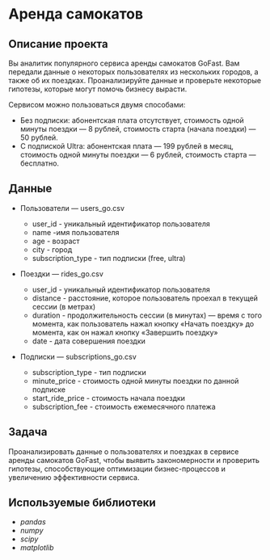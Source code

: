 # Аренда самокатов
 
## Описание проекта
Вы аналитик популярного сервиса аренды самокатов GoFast. Вам передали данные о некоторых пользователях из нескольких городов, а также об их поездках. Проанализируйте данные и проверьте некоторые гипотезы, которые могут помочь бизнесу вырасти.

Сервисом можно пользоваться двумя способами:
- Без подписки: абонентская плата отсутствует, стоимость одной минуты поездки — 8 рублей, стоимость старта (начала поездки) — 50 рублей.
- С подпиской Ultra: абонентская плата — 199 рублей в месяц, стоимость одной минуты поездки — 6 рублей, стоимость старта — бесплатно.

## Данные
- Пользователи — users_go.csv
    * user_id - уникальный идентификатор пользователя
    * name -имя пользователя
    * age - возраст
    * city - город
    * subscription_type - тип подписки (free, ultra)

- Поездки — rides_go.csv
    * user_id - уникальный идентификатор пользователя
    * distance - расстояние, которое пользователь проехал в текущей сессии (в метрах)
    * duration - продолжительность сессии (в минутах) — время с того момента, как пользователь нажал кнопку «Начать поездку» до момента, как он нажал кнопку «Завершить поездку»
    * date - дата совершения поездки

- Подписки — subscriptions_go.csv
    * subscription_type - тип подписки
    * minute_price - стоимость одной минуты поездки по данной подписке
    * start_ride_price - стоимость начала поездки
    * subscription_fee - стоимость ежемесячного платежа

## Задача
Проанализировать данные о пользователях и поездках в сервисе аренды самокатов GoFast, чтобы выявить закономерности и проверить гипотезы, способствующие оптимизации бизнес-процессов и увеличению эффективности сервиса.

## Используемые библиотеки
* *pandas*
* *numpy*
* *scipy*
* *matplotlib*